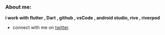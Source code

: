 ### About me:
**i work with flutter , Dart , github , vsCode , android studio, rive , riverpod**
- connect with me on [twitter](https://twitter.com/LilMations).
